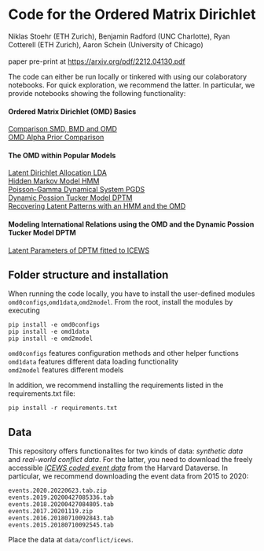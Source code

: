 # Code for the Ordered Matrix Dirichlet

Niklas Stoehr (ETH Zurich), Benjamin Radford (UNC Charlotte), Ryan Cotterell (ETH Zurich), Aaron Schein (University of Chicago)<br><br>
paper pre-print at https://arxiv.org/pdf/2212.04130.pdf

The code can either be run locally or tinkered with using our colaboratory notebooks. For quick exploration, we recommend the latter.
In particular, we provide notebooks showing the following functionality:

#### Ordered Matrix Dirichlet (OMD) Basics

[Comparison SMD, BMD and OMD](https://colab.research.google.com/drive/1na9gdXHE93myMnEyW1cazzmzvy8pyD6T?usp=sharing) <br>
[OMD Alpha Prior Comparison](https://colab.research.google.com/drive/1q5ZV7ivsy8gsQWSm-jm0mHTj4_UiiVd-?usp=sharing) <br>

#### The OMD within Popular Models

[Latent Dirichlet Allocation LDA](https://colab.research.google.com/drive/1ndkJ1j9lmK5mliPdbAXEndKuz2vUG9L3?usp=sharing)  <br>
[Hidden Markov Model HMM](https://colab.research.google.com/drive/1M1jM5eAztmm6mtbdi4g-5xlledQzPyUJ?usp=sharing)  <br>
[Poisson-Gamma Dynamical System PGDS](https://colab.research.google.com/drive/1M1jM5eAztmm6mtbdi4g-5xlledQzPyUJ?usp=sharing)  <br>
[Dynamic Possion Tucker Model DPTM](https://colab.research.google.com/drive/1NeeOkyZDwbkQ_wGKALooVHKkezEC7LiM?usp=sharing)  <br>
[Recovering Latent Patterns with an HMM and the OMD](https://colab.research.google.com/drive/1XPPExsfKpU0E7IrGYkAkDnZAQVS6YKMh?usp=sharing)  <br>

#### Modeling International Relations using the OMD and the Dynamic Possion Tucker Model DPTM

[Latent Parameters of DPTM fitted to ICEWS](https://colab.research.google.com/drive/1HkUOetyq7AVxqymW5IxZCAMMZLgGYmVj?usp=sharing)  <br>


## Folder structure and installation

When running the code locally, you have to install the user-defined modules ``omd0configs``,``omd1data``,``omd2model``. From the root, install the modules by executing

```
pip install -e omd0configs
pip install -e omd1data
pip install -e omd2model
```

``omd0configs`` features configuration methods and other helper functions <br>
``omd1data`` features different data loading functionality <br>
``omd2model`` features different models <br>

In addition, we recommend installing the requirements listed in the requirements.txt file:

```
pip install -r requirements.txt
```


## Data

This repository offers functionalites for two kinds of data: *synthetic data* and *real-world conflict data*. For the latter, you need to download 
the freely accessible [*ICEWS coded event data*](https://dataverse.harvard.edu/dataset.xhtml?persistentId=doi:10.7910/DVN/28075) from the Harvard Dataverse. 
In particular, we recommend downloading the event data from 2015 to 2020:

```
events.2020.20220623.tab.zip
events.2019.20200427085336.tab
events.2018.20200427084805.tab
events.2017.20201119.zip
events.2016.20180710092843.tab
events.2015.20180710092545.tab
```
Place the data at ``data/conflict/icews``.